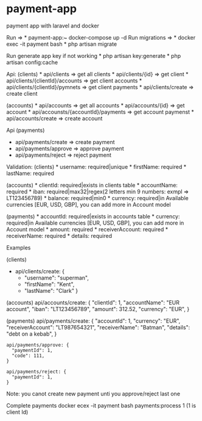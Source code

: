 # payment-app
payment app with laravel and docker

Run => 
	* payment-app:~ docker-compose up -d
Run migrations => 
	* docker exec -it payment bash
 	* php artisan migrate
      
Run generate app key if not working
    * php artisan key:generate
    * php artisan config:cache

Api:
(clients)
    * api/clients => get all clients
    * api/clients/{id} => get client
    * api/clients/{clientId}/accounts => get client accounts
    * api/clients/{clientId}/pymnets => get client payments
    * api/clients/create => create client

(accounts)
    * api/accounts => get all accounts
    * api/accounts/{id} => get account
    * api/accounsts/{accountId}/payments => get account paymenst
    * api/accounts/create => create account

Api (payments)
* api/payments/create => create payment
* api/payments/approve => approve payment
* api/payments/reject => reject payment


Validation:
(clients)
    * username: required|unique
    * firstName: required
    * lastName: required
    
 (accounts)
     * clientId: required|exists in clients table
     * accountName: required
     * iban: required|max32|regex(2 letters min 9 numbers: exmpl => LT123456789)
     * balance: required|min0
     * currency: required|in Available currencies [EUR, USD, GBP], you can add more in Account model
 
  (payments)
       * accountId: required|exists in accounts table
       * currency: required|in Available currencies [EUR, USD, GBP], you can add more in Account model
       * amount: required
       * receiverAccount: required
       * receiverName: required
       * details: required
  
  Examples
  
  (clients)
   * api/clients/create: {
      * "username": "superman",
      * "firstName": "Kent",
      * "lastName": "Clark"
    }
    
  (accounts)
    api/accounts/create: {
      "clientId": 1,
      "accountName": "EUR account",
      "iban": "LT123456789",
      "amount": 312.52,
      "currency": "EUR",
    }
    
  (payments)
    api/payments/create: {
      "accountId": 1,
      "currency": "EUR",
      "receiverAccount": "LT987654321",
      "receiverName": "Batman",
      "details": "debt on a kebab",
    }  
    
    api/payments/approve: {
      "paymentId": 1,
      "code": 111,
    }  
    
    api/payments/reject: {
      "paymentId": 1,
    }  
    
 Note: you canot create new payment unti you approve/reject last one
 
 Complete payments
  docker ecex -it payment bash
  payments:process 1 (1 is client Id)
  

